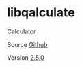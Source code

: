 # libqalculate

Calculator

Source [Github](https://github.com/Qalculate/libqalculate)

Version [2.5.0](https://github.com/Qalculate/libqalculate/releases/tag/v2.5.0)
